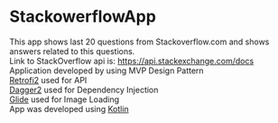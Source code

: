 # StackowerflowApp
This app shows last 20 questions from Stackoverflow.com and shows answers related to this questions.  
Link to StackOverflow api is: https://api.stackexchange.com/docs  
Application developed by using MVP Design Pattern  
[Retrofi2](https://square.github.io/retrofit/) used for API  
[Dagger2](https://github.com/google/dagger) used for Dependency Injection  
[Glide](https://bumptech.github.io/glide/) used for Image Loading  
App was developed using [Kotlin](https://kotlinlang.org/)  
